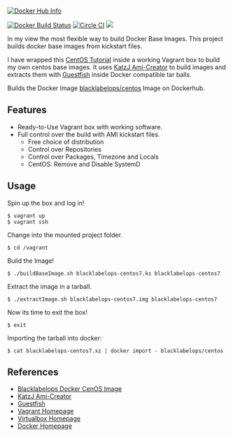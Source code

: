 [![Docker Hub Info](http://dockeri.co/image/blacklabelops/centos)](https://registry.hub.docker.com/u/blacklabelops/centos)

[![Docker Build Status](http://hubstatus.container42.com/blacklabelops/centos)](https://registry.hub.docker.com/u/blacklabelops/centos)
[![Circle CI](https://circleci.com/gh/blacklabelops/centos/tree/master.svg?style=svg)](https://circleci.com/gh/blacklabelops/centos/tree/master)
[![](https://badge.imagelayers.io/blacklabelops/centos:latest.svg)](https://imagelayers.io/?images=blacklabelops/centos:latest 'Get your own badge on imagelayers.io')

In my view the most flexible way to build Docker Base Images. This project builds docker base images from kickstart files.

I have wrapped this [CentOS Tutorial](https://github.com/CentOS/sig-cloud-instance-build/tree/master/docker) inside a working Vagrant box to build my own centos base images. It uses [KatzJ Ami-Creator](https://github.com/katzj/ami-creator) to build images and extracts them with [Guestfish](http://libguestfs.org/guestfish.1.html) inside Docker compatible tar balls.

Builds the Docker Image [blacklabelops/centos](https://atlas.hashicorp.com/blacklabelops/boxes/dockerdev) Image on Dockerhub.

## Features

* Ready-to-Use Vagrant box with working software.
* Full control over the build with AMI kickstart files.
   * Free choice of distribution
	* Control over Repositories
	* Control over Packages, Timezone and Locals
	* CentOS: Remove and Disable SystemD

## Usage

Spin up the box and log in!

~~~~
$ vagrant up
$ vagrant ssh
~~~~    

Change into the mounted project folder.

~~~~
$ cd /vagrant
~~~~

Build the Image!

~~~~
$ ./buildBaseImage.sh blacklabelops-centos7.ks blacklabelops-centos7
~~~~   

Extract the image in a tarball.

~~~~
$ ./extractImage.sh blacklabelops-centos7.img blacklabelops-centos7
~~~~ 

Now its time to exit the box!

~~~~
$ exit
~~~~ 

Importing the tarball into docker:

~~~~
$ cat blacklabelops-centos7.xz | docker import - blacklabelops/centos
~~~~ 

## References

* [Blacklabelops Docker CenOS Image](https://registry.hub.docker.com/u/blacklabelops/centos/)
* [KatzJ Ami-Creator](https://github.com/katzj/ami-creator)
* [Guestfish](http://libguestfs.org/guestfish.1.html)
* [Vagrant Homepage](https://www.vagrantup.com/)
* [Virtualbox Homepage](https://www.virtualbox.org/)
* [Docker Homepage](https://www.docker.com/)

